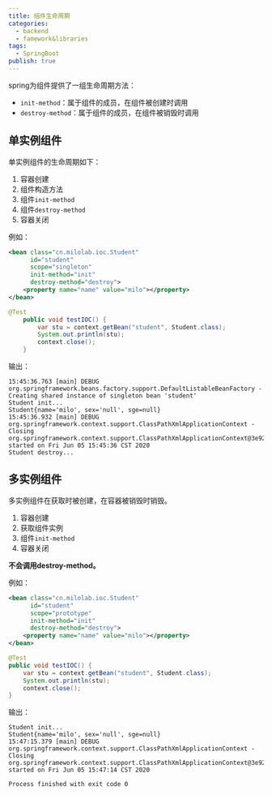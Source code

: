 ```yaml
---
title: 组件生命周期
categories:
  - backend
  - famework&libraries
tags:
  - SpringBoot
publish: true
---
```


spring为组件提供了一组生命周期方法：

- `init-method`：属于组件的成员，在组件被创建时调用
- `destroy-method`：属于组件的成员，在组件被销毁时调用

## 单实例组件

单实例组件的生命周期如下：

1. 容器创建
2. 组件构造方法
3. 组件`init-method`
4. 组件`destroy-method`
5. 容器关闭

例如：

```xml
<bean class="cn.milolab.ioc.Student"
      id="student"
      scope="singleton"
      init-method="init"
      destroy-method="destroy">
    <property name="name" value="milo"></property>
</bean>
```

```java
@Test
    public void testIOC() {
        var stu = context.getBean("student", Student.class);
        System.out.println(stu);
        context.close();
    }
```

输出：

```
15:45:36.763 [main] DEBUG org.springframework.beans.factory.support.DefaultListableBeanFactory - Creating shared instance of singleton bean 'student'
Student init...
Student{name='milo', sex='null', sge=null}
15:45:36.932 [main] DEBUG org.springframework.context.support.ClassPathXmlApplicationContext - Closing org.springframework.context.support.ClassPathXmlApplicationContext@3e92efc3, started on Fri Jun 05 15:45:36 CST 2020
Student destroy...
```

## 多实例组件

多实例组件在获取时被创建，在容器被销毁时销毁。

1. 容器创建
2. 获取组件实例
3. 组件`init-method`
4. 容器关闭

**不会调用destroy-method。**

例如：

```xml
<bean class="cn.milolab.ioc.Student"
      id="student"
      scope="prototype"
      init-method="init"
      destroy-method="destroy">
    <property name="name" value="milo"></property>
</bean>
```

```java
@Test
public void testIOC() {
    var stu = context.getBean("student", Student.class);
    System.out.println(stu);
    context.close();
}
```

输出：

```
Student init...
Student{name='milo', sex='null', sge=null}
15:47:15.379 [main] DEBUG org.springframework.context.support.ClassPathXmlApplicationContext - Closing org.springframework.context.support.ClassPathXmlApplicationContext@3e92efc3, started on Fri Jun 05 15:47:14 CST 2020

Process finished with exit code 0
```

